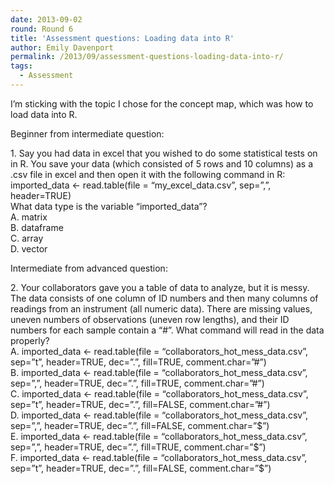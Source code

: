 ```yaml
---
date: 2013-09-02
round: Round 6
title: 'Assessment questions: Loading data into R'
author: Emily Davenport
permalink: /2013/09/assessment-questions-loading-data-into-r/
tags:
  - Assessment
---
```

I&#8217;m sticking with the topic I chose for the concept map, which was how to load data into R.

Beginner from intermediate question:

<div>
  1. Say you had data in excel that you wished to do some statistical tests on in R. You save your data (which consisted of 5 rows and 10 columns) as a .csv file in excel and then open it with the following command in R:
</div>

<div>
  imported_data <- read.table(file = &#8220;my_excel_data.csv&#8221;, sep=&#8221;,&#8221;, header=TRUE)
</div>

<div>
  What data type is the variable &#8220;imported_data&#8221;?
</div>

<div>
  A. matrix
</div>

<div>
  B. dataframe
</div>

<div>
  C. array
</div>

<div>
  D. vector
</div>

Intermediate from advanced question:

<div>
  2. Your collaborators gave you a table of data to analyze, but it is messy. The data consists of one column of ID numbers and then many columns of readings from an instrument (all numeric data). There are missing values, uneven numbers of observations (uneven row lengths), and their ID numbers for each sample contain a &#8220;#&#8221;. What command will read in the data properly?
</div>

<div>
  A. imported_data <- read.table(file = &#8220;collaborators_hot_mess_data.csv&#8221;, sep=&#8221;t&#8221;, header=TRUE, dec=&#8221;.&#8221;, fill=TRUE, comment.char=&#8221;#&#8221;)
</div>

<div>
  B. imported_data <- read.table(file = &#8220;collaborators_hot_mess_data.csv&#8221;, sep=&#8221;,&#8221;, header=TRUE, dec=&#8221;.&#8221;, fill=TRUE, comment.char=&#8221;#&#8221;)
</div>

<div>
  C. imported_data <- read.table(file = &#8220;collaborators_hot_mess_data.csv&#8221;, sep=&#8221;t&#8221;, header=TRUE, dec=&#8221;.&#8221;, fill=FALSE, comment.char=&#8221;#&#8221;)
</div>

<div>
  D. imported_data <- read.table(file = &#8220;collaborators_hot_mess_data.csv&#8221;, sep=&#8221;,&#8221;, header=TRUE, dec=&#8221;.&#8221;, fill=FALSE, comment.char=&#8221;$&#8221;)
</div>

<div>
  E. imported_data <- read.table(file = &#8220;collaborators_hot_mess_data.csv&#8221;, sep=&#8221;,&#8221;, header=TRUE, dec=&#8221;.&#8221;, fill=TRUE, comment.char=&#8221;$&#8221;)
</div>

<div>
  F. imported_data <- read.table(file = &#8220;collaborators_hot_mess_data.csv&#8221;, sep=&#8221;t&#8221;, header=TRUE, dec=&#8221;.&#8221;, fill=FALSE, comment.char=&#8221;$&#8221;)
</div>

&nbsp;

<div>
</div>

<div>
</div>
